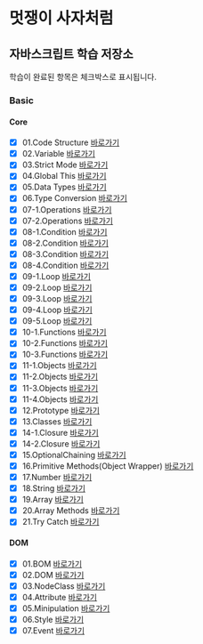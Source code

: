 # 멋쟁이 사자처럼

## 자바스크립트 학습 저장소

학습이 완료된 항목은 체크박스로 표시됩니다.

### Basic

#### Core

- [x] 01.Code Structure [바로가기](https://github.com/ingbin-git/lion-javascript/blob/01.core/client/chapter/core/01.codeStructure.js)
- [x] 02.Variable [바로가기](https://github.com/ingbin-git/lion-javascript/blob/01.core/client/chapter/core/02.variables.js)
- [x] 03.Strict Mode [바로가기](https://github.com/ingbin-git/lion-javascript/blob/01.core/client/chapter/core/03.strictMode.js)
- [x] 04.Global This [바로가기](https://github.com/ingbin-git/lion-javascript/blob/01.core/client/chapter/core/04.globalThis.js)
- [x] 05.Data Types [바로가기](https://github.com/ingbin-git/lion-javascript/blob/01.core/client/chapter/core/05.dataTypes.js)
- [x] 06.Type Conversion [바로가기](https://github.com/ingbin-git/lion-javascript/blob/01.core/client/chapter/core/06.typeConversion.js)
- [x] 07-1.Operations [바로가기](https://github.com/ingbin-git/lion-javascript/blob/01.core/client/chapter/core/07-1.operations.js)
- [x] 07-2.Operations [바로가기](https://github.com/ingbin-git/lion-javascript/blob/01.core/client/chapter/core/07-2.operations.js)
- [x] 08-1.Condition [바로가기](https://github.com/ingbin-git/lion-javascript/blob/01.core/client/chapter/core/08-1.condition.js)
- [x] 08-2.Condition [바로가기](https://github.com/ingbin-git/lion-javascript/blob/01.core/client/chapter/core/08-2.condition.js)
- [x] 08-3.Condition [바로가기](https://github.com/ingbin-git/lion-javascript/blob/01.core/client/chapter/core/08-3.condition.js)
- [x] 08-4.Condition [바로가기](https://github.com/ingbin-git/lion-javascript/blob/01.core/client/chapter/core/08-4.condition.js)
- [x] 09-1.Loop [바로가기](https://github.com/ingbin-git/lion-javascript/blob/01.core/client/chapter/core/09-1.loop.js)
- [x] 09-2.Loop [바로가기](https://github.com/ingbin-git/lion-javascript/blob/01.core/client/chapter/core/09-2.loop.js)
- [x] 09-3.Loop [바로가기](https://github.com/ingbin-git/lion-javascript/blob/01.core/client/chapter/core/09-3.loop.js)
- [x] 09-4.Loop [바로가기](https://github.com/ingbin-git/lion-javascript/blob/01.core/client/chapter/core/09-4.loop.js)
- [x] 09-5.Loop [바로가기](https://github.com/ingbin-git/lion-javascript/blob/01.core/client/chapter/core/09-5.loop.js)
- [x] 10-1.Functions [바로가기](https://github.com/ingbin-git/lion-javascript/blob/01.core/client/chapter/core/10-1.function.js)
- [x] 10-2.Functions [바로가기](https://github.com/ingbin-git/lion-javascript/blob/01.core/client/chapter/core/10-2.function.js)
- [x] 10-3.Functions [바로가기](https://github.com/ingbin-git/lion-javascript/blob/01.core/client/chapter/core/10-3.function.js)
- [x] 11-1.Objects [바로가기](https://github.com/ingbin-git/lion-javascript/blob/01.core/client/chapter/core/11-1.objects.js)
- [x] 11-2.Objects [바로가기](https://github.com/ingbin-git/lion-javascript/blob/01.core/client/chapter/core/11-2.objects.js)
- [x] 11-3.Objects [바로가기](https://github.com/ingbin-git/lion-javascript/blob/01.core/client/chapter/core/11-2.objects.js)
- [x] 11-4.Objects [바로가기](https://github.com/ingbin-git/lion-javascript/blob/01.core/client/chapter/core/11-2.objects.js)
- [x] 12.Prototype [바로가기](https://github.com/ingbin-git/lion-javascript/blob/01.core/client/chapter/core/12.prototype.js)
- [x] 13.Classes [바로가기](https://github.com/ingbin-github/lion-javascript/blob/01.core/client/chapter/core/13.classes.js)
- [x] 14-1.Closure [바로가기](https://github.com/ingbin-github/lion-javascript/blob/01.core/client/chapter/core/14-1.closure.js)
- [x] 14-2.Closure [바로가기](https://github.com/ingbin-github/lion-javascript/blob/01.core/client/chapter/core/14-2.closure.js)
- [x] 15.OptionalChaining [바로가기](https://github.com/ingbin-github/lion-javascript/blob/01.core/client/chapter/core/15.optionalChaining.js)
- [x] 16.Primitive Methods(Object Wrapper) [바로가기](<https://github.com/ingbin-github/lion-javascript/blob/01.core/client/chapter/core/16.primitiveMethods(objectWrapper).js>)
- [x] 17.Number [바로가기](https://github.com/ingbin-github/lion-javascript/blob/01.core/client/chapter/core/17.number.js)
- [x] 18.String [바로가기](https://github.com/ingbin-github/lion-javascript/blob/01.core/client/chapter/core/18.string.js)
- [x] 19.Array [바로가기](https://github.com/ingbin-github/lion-javascript/blob/01.core/client/chapter/core/19.array.js)
- [x] 20.Array Methods [바로가기](https://github.com/ingbin-github/lion-javascript/blob/01.core/client/chapter/core/20.arrayMethods.js)
- [x] 21.Try Catch [바로가기](https://github.com/ingbin-github/lion-javascript/blob/01.core/client/chapter/core/21.tryCatch.js)

#### DOM

- [x] 01.BOM [바로가기](https://github.com/ingbin-github/lion-javascript/blob/02.dom/client/chapter/dom/01.BOM.js)
- [x] 02.DOM [바로가기](https://github.com/ingbin-github/lion-javascript/blob/02.dom/client/chapter/dom/02.DOM.js)
- [x] 03.NodeClass [바로가기](https://github.com/ingbin-github/lion-javascript/blob/02.dom/client/chapter/dom/03.nodeClass.js)
- [x] 04.Attribute [바로가기](https://github.com/ingbin-github/lion-javascript/blob/02.dom/client/chapter/dom/04.attribute.js)
- [x] 05.Minipulation [바로가기](https://github.com/ingbin-github/lion-javascript/blob/02.dom/client/chapter/dom/05.manipulation.js)
- [x] 06.Style [바로가기](https://github.com/ingbin-github/lion-javascript/blob/02.dom/client/chapter/dom/06.style.js)
- [x] 07.Event [바로가기](https://github.com/ingbin-github/lion-javascript/blob/02.dom/client/chapter/dom/07.event.js)

[def]: https://github.com/ingbin-git/lion-javascript/commit/3a3b5a2edc0ef7bbb463ea4bf33a8c6052548a22

